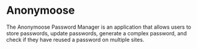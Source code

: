 # Anonymoose
The Anonymoose Password Manager is an application that allows users to store passwords, update passwords, generate a complex password, and check if they have reused a password on multiple sites. 
